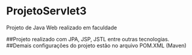 # ProjetoServlet3
Projeto de Java Web realizado em faculdade

##Projeto realizado com JPA, JSP, JSTL entre outras tecnologias.
##Demais configurações do projeto estão no arquivo POM.XML (Maven)
